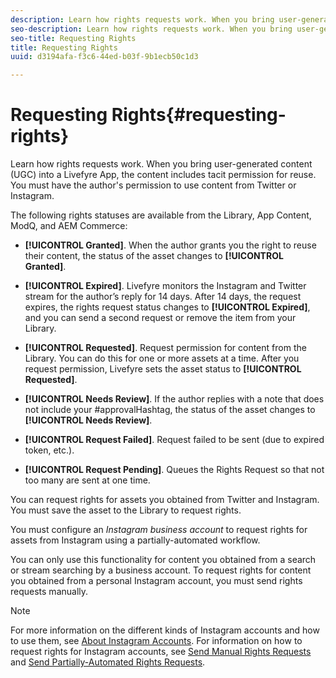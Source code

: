 ```yaml
---
description: Learn how rights requests work. When you bring user-generated content (UGC) into a Livefyre App, the content includes tacit permission for reuse. You must have the author's permission to use content from Twitter or Instagram.
seo-description: Learn how rights requests work. When you bring user-generated content (UGC) into a Livefyre App, the content includes tacit permission for reuse. You must have the author's permission to use content from Twitter or Instagram.
seo-title: Requesting Rights
title: Requesting Rights
uuid: d3194afa-f3c6-44ed-b03f-9b1ecb50c1d3

---
```


# Requesting Rights{#requesting-rights}

Learn how rights requests work. When you bring user-generated content (UGC) into a Livefyre App, the content includes tacit permission for reuse. You must have the author's permission to use content from Twitter or Instagram.

The following rights statuses are available from the Library, App Content, ModQ, and AEM Commerce:

* **[!UICONTROL Granted]**. When the author grants you the right to reuse their content, the status of the asset changes to **[!UICONTROL Granted]**.

* **[!UICONTROL Expired]**. Livefyre monitors the Instagram and Twitter stream for the author’s reply for 14 days. After 14 days, the request expires, the rights request status changes to **[!UICONTROL Expired]**, and you can send a second request or remove the item from your Library.
* **[!UICONTROL Requested]**. Request permission for content from the Library. You can do this for one or more assets at a time. After you request permission, Livefyre sets the asset status to **[!UICONTROL Requested]**.
* **[!UICONTROL Needs Review]**. If the author replies with a note that does not include your #approvalHashtag, the status of the asset changes to **[!UICONTROL Needs Review]**.

* **[!UICONTROL Request Failed]**. Request failed to be sent (due to expired token, etc.). 
* **[!UICONTROL Request Pending]**. Queues the Rights Request so that not too many are sent at one time.

You can request rights for assets you obtained from Twitter and Instagram. You must save the asset to the Library to request rights.

You must configure an *Instagram business account* to request rights for assets from Instagram using a partially-automated workflow.

You can only use this functionality for content you obtained from a search or stream searching by a business account. To request rights for content you obtained from a personal Instagram account, you must send rights requests manually.

>[!NOTE]
>
>For more information on the different kinds of Instagram accounts and how to use them, see [About Instagram Accounts](/help/using/c-users-creating-accounts-with-studio-access/t-configure-social-accout-instagram/c-about-instagram-accounts.md#c_about_instagram_accounts). For information on how to request rights for Instagram accounts, see [Send Manual Rights Requests](/help/using/c-how-requesting-rights-works/c-send-instagram-manual-rights-request.md#c_send_instagram_manual_rights_request) and [Send Partially-Automated Rights Requests](/help/using/c-how-requesting-rights-works/c-send-an-instagram-rights-request-from-the-library.md#c_send_an_instagram_rights_request_from_the_library).

